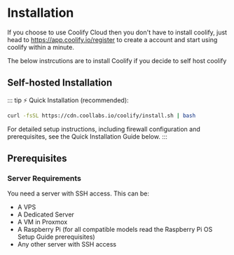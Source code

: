 # Installation
If you choose to use Coolify Cloud then you don't have to install coolify, just head to https://app.coolify.io/register to create a account and start using coolify within a minute.

The below instrcutions are to install Coolify if you decide to self host coolify

<!-- <card title="Quick Installation">
Slotted content
</card> -->

## Self-hosted Installation
::: tip ⚡️ Quick Installation (recommended):
``` sh
curl -fsSL https://cdn.coollabs.io/coolify/install.sh | bash
```
For detailed setup instructions, including firewall configuration and prerequisites, see the Quick Installation Guide below.
:::


## Prerequisites
### Server Requirements
You need a server with SSH access. This can be:

- A VPS
- A Dedicated Server
- A VM in Proxmox
- A Raspberry Pi (for all compatible models read the Raspberry Pi OS Setup Guide prerequisites)
- Any other server with SSH access